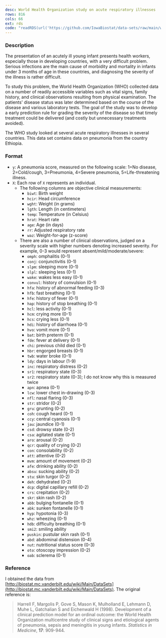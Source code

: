 ```yaml
---
desc: World Health Organization study on acute respiratory illnesses
rows: 816
cols: 66
ext: rds
code: "readRDS(url('https://github.com/IowaBiostat/data-sets/raw/main/whoari/whoari.rds'))"
---
```


### Description

The presentation of an acutely ill young infant presents health workers,
especially those in developing countries, with a very difficult problem. Serious
infections are the main cause of morbidity and mortality in infants under 3
months of age in these countries, and diagnosing the severity of the illness is
rather difficult.

To study this problem, the World Health Organization (WHO) collected data on a
number of readily accessible variables such as vital signs, family history, and
clinical observations resulting from physical examination. The patients' disease
status was later determined based on the course of the disease and various
laboratory tests. The goal of the study was to develop a early prediction rule
for grading the severity of the disease so that timely treatment could be
delivered (and costly but unnecessary treatments avoided).

The WHO study looked at several acute respiratory illnesses in several
countries. This data set contains data on pneumonia from the country Ethiopia.

### Format

* `y`: A pneumonia score, measured on the following scale: 1=No disease,
  2=Cold/cough, 3=Pneumonia, 4=Severe pneumonia, 5=Life-threatening illness.
* `X`: Each row of `X` represents an individual.
  * The following columns are objective clinical measurements:
    * `biwt`: Birth weight
    * `hcir`: Head circumference
    * `wght`: Weight (in grams)
    * `lgth`: Length (in centimeters)
    * `temp`: Temperature (in Celsius)
    * `hrat`: Heart rate
    * `age`: Age (in days)
    * `rr`: Adjusted respiratory rate
    * `waz`: Weight-for-age (z-score)
  * There are also a number of clinical observations, judged on a severity scale
    with higher numbers denoting increased severity. For example, 0-3 would
    represent absent/mild/moderate/severe:
    * `omph`: omphalitis (0-1)
    * `conj`: conjunctivitis (0-1)
    * `slpm`: sleeping more (0-1)
    * `slpl`: sleeping less (0-1)
    * `wake`: wakes less easy (0-1)
    * `convul`: history of convulsion (0-1)
    * `hfa`: history of abnormal feeding (0-3)
    * `hfb`: fast breathing (0-1)
    * `hfe`: history of fever (0-1)
    * `hap`: history of stop breathing (0-1)
    * `hcl`: less activity (0-1)
    * `hcm`: crying more (0-1)
    * `hcs`: crying less (0-1)
    * `hdi`: history of diarrhoea (0-1)
    * `hvo`: vomit more (0-1)
    * `bat`: birth preterm (0-1)
    * `fde`: fever at delivery (0-1)
    * `chi`: previous child died (0-1)
    * `hbr`: engorged breasts (0-1)
    * `twb`: water broke (0-1)
    * `ldy`: days in labour (1-9)
    * `inc`: respiratory distress (0-2)
    * `sr1`: respiratory state (0-3)
    * `sr2`: respiratory state (0-3); I do not know why this is measured twice
    * `apn`: apnea (0-1)
    * `lcw`: lower chest in-drawing (0-3)
    * `nfl`: nasal flaring (0-3)
    * `str`: stridor (0-2)
    * `gru`: grunting (0-2)
    * `coh`: cough heard (0-1)
    * `ccy`: central cyanosis (0-1)
    * `jau`: jaundice (0-1)
    * `csd`: drowsy state (0-2)
    * `csa`: agitated state (0-1)
    * `aro`: arousal (0-2)
    * `qcr`: quality of crying (0-2)
    * `con`: consolability (0-2)
    * `att`: attentive (0-2)
    * `mvm`: amount of movement (0-2)
    * `afe`: drinking ability (0-2)
    * `absu`: sucking ability (0-2)
    * `stu`: skin turgor (0-2)
    * `deh`: dehydrated (0-2)
    * `dcp`: digital capillary refill (0-2)
    * `crs`: crepitation (0-2)
    * `skr`: skin rash (0-2)
    * `abb`: bulging fontanelle (0-1)
    * `abk`: sunken fontanelle (0-1)
    * `hyp`: hypotonia (0-3)
    * `whz`: wheezing (0-1)
    * `hdb`: difficulty breathing (0-1)
    * `smi2`: smiling ability
    * `puskin`: pustular skin rash (0-1)
    * `abd`: abdominal distension (0-4)
    * `nut`: nutritional status score (0-3)
    * `oto`: otoscopy impression (0-2)
    * `oab`: sclerema (0-1)

### Reference

I obtained the data from
[http://biostat.mc.vanderbilt.edu/wiki/Main/DataSets](http://biostat.mc.vanderbilt.edu/wiki/Main/DataSets). The
original reference is:

> Harrell F, Margolis P, Gove S, Mason K, Mulholland E, Lehmann D, Muhe L,
> Gatchalian S and Eichenwald H (1998). Development of a clinical prediction
> model for an ordinal outcome: the World Health Organization multicentre study
> of clinical signs and etiological agents of pneumonia, sepsis and meningitis
> in young infants. *Statistics in Medicine*, **17**: 909-944.
